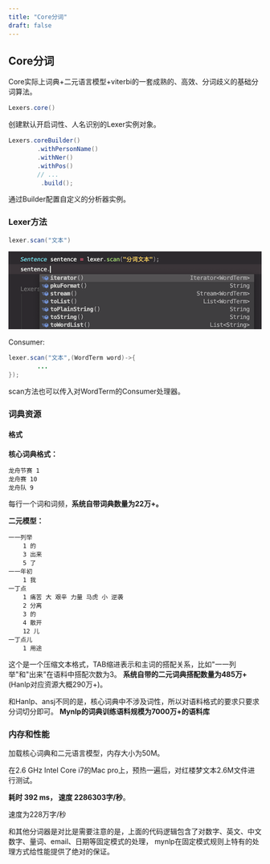 ```yaml
---
title: "Core分词"
draft: false
---
```


## Core分词

Core实际上词典+二元语言模型+viterbi的一套成熟的、高效、分词歧义的基础分词算法。


```java
Lexers.core()
```
创建默认开启词性、人名识别的Lexer实例对象。



```java
Lexers.coreBuilder()
        .withPersonName()
        .withNer()
        .withPos()
        // ...
         .build();
```
通过Builder配置自定义的分析器实例。


### Lexer方法

```java
lexer.scan("文本")
```
![LexerMethod](images/lexer.png)


Consumer:
```java
lexer.scan("文本",(WordTerm word)->{
        ...
});
```
scan方法也可以传入对WordTerm的Consumer处理器。


### 词典资源

#### 格式

**核心词典格式：**

```text
龙舟节赛 1
龙舟赛 10
龙舟队 9
```

每行一个词和词频，**系统自带词典数量为22万+。**

**二元模型：**
```text
一一列举
	1 的
	3 出来
	5 了
一一年初
	1 我
一丁点
	1 痛苦 大 艰辛 力量 马虎 小 逆袭
	2 分离
	3 的
	4 散开
	12 儿
一丁点儿
	1 用途
```

这个是一个压缩文本格式，TAB缩进表示和主词的搭配关系，比如"一一列举"和"出来"在语料中搭配次数为3。
**系统自带的二元词典搭配数量为485万+**(Hanlp对应资源大概290万+)。

和Hanlp、ansj不同的是，核心词典中不涉及词性，所以对语料格式的要求只要求分词切分即可。
**Mynlp的词典训练语料规模为7000万+的语料库**


### 内存和性能

加载核心词典和二元语言模型，内存大小为50M。

在2.6 GHz Intel Core i7的Mac pro上，预热一遍后，对红楼梦文本2.6M文件进行测试。<br>

**耗时 392 ms， 速度 2286303字/秒**。

速度为228万字/秒


和其他分词器是对比是需要注意的是，上面的代码逻辑包含了对数字、英文、中文数字、量词、email、日期等固定模式的处理，
mynlp在固定模式规则上特有的处理方式给性能提供了绝对的保证。

